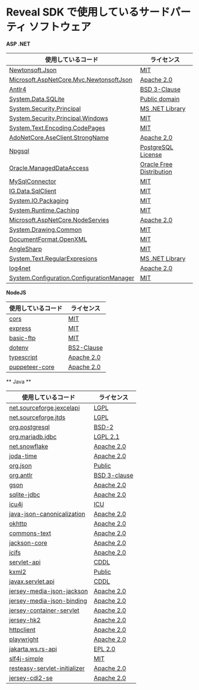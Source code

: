 
# Reveal SDK で使用しているサードパーティ ソフトウェア


**ASP .NET**

| **使用しているコード**| **ライセンス** |
----------|-------|
|[Newtonsoft.Json](https://www.newtonsoft.com/json)|[MIT](https://opensource.org/licenses/mit-license.html)|
|[Microsoft.AspNetCore.Mvc.NewtonsoftJson](https://asp.net/)|[Apache 2.0](https://opensource.org/license/apache-2-0/)|
|[Antlr4](https://github.com/antlr/antlr4)|[BSD 3-Clause](https://opensource.org/license/bsd-3-clause/)| 
|[System.Data.SQLite](https://system.data.sqlite.org/index.html/doc/trunk/www/index.wiki)|[Public domain](https://www.sqlite.org/copyright.html)|
|[System.Security.Principal](https://dot.net/)|[MS .NET Library](https://dotnet.microsoft.com/en-us/dotnet_library_license.htm)|
|[System.Security.Principal.Windows](https://github.com/dotnet/runtime)|[MIT](https://opensource.org/license/mit/)|
[System.Text.Encoding.CodePages](https://dot.net/)|[MIT](https://opensource.org/license/mit/)|
|[AdoNetCore.AseClient.StrongName](https://github.com/DataAction/AdoNetCore.AseClient)|[Apache 2.0](https://opensource.org/license/apache-2-0/)|
|[Npgsql](https://github.com/npgsql/npgsql)|[PostgreSQL License](https://github.com/npgsql/npgsql/blob/main/LICENSE)|
[Oracle.ManagedDataAccess](https://github.com/dotnet/corefx)|[Oracle Free Distribution](https://www.nuget.org/packages/Oracle.ManagedDataAccess/21.9.0/License)|
|[MySqlConnector](https://mysqlconnector.net/)|[MIT](https://opensource.org/license/mit/)|
|[IG.Data.SqlClient](https://aka.ms/sqlclientproject)|[MIT](https://opensource.org/license/mit/)|
|[System.IO.Packaging](https://dot.net/)|[MIT](https://opensource.org/license/mit/)|
|[System.Runtime.Caching](https://dotnet.microsoft.com/en-us/)|[MIT](https://opensource.org/license/mit/)|
|[Microsoft.AspNetCore.NodeServies](https://asp.net/)|[Apache 2.0](https://opensource.org/license/apache-2-0/)|
|[System.Drawing.Common](https://github.com/dotnet/runtime)|[MIT](https://opensource.org/license/mit/)|
|[DocumentFormat.OpenXML](https://github.com/dotnet/Open-XML-SDK)|[MIT](https://opensource.org/license/mit/)|
|[AngleSharp](https://github.com/AngleSharp/AngleSharp)|[MIT](https://opensource.org/license/mit/)|
|[System.Text.RegularExpresions](https://dot.net/)|[MS .NET Library](https://dotnet.microsoft.com/en-us/dotnet_library_license.htm)|
|[log4net](https://logging.apache.org/log4net/)|[Apache 2.0](https://opensource.org/license/apache-2-0/)|
|[System.Configuration.ConfigurationManager](https://dot.net/)|[MIT](https://opensource.org/license/mit/)|


**NodeJS**

| **使用しているコード**| **ライセンス** |
----------|-------|
|[cors](https://www.npmjs.com/package/cors)|[MIT](https://opensource.org/licenses/mit-license.html)| 
|[express](https://www.npmjs.com/package/express)|[MIT](https://opensource.org/licenses/mit-license.html)| 
|[basic-ftp](https://www.npmjs.com/package/basic-ftp)|[MIT](https://opensource.org/licenses/mit-license.html)| 
|[dotenv](https://www.npmjs.com/package/dotenv)|[BS2-Clause](https://opensource.org/license/bsd-2-clause/)| 
|[typescript](https://www.npmjs.com/package/typescript)|[Apache 2.0](https://www.apache.org/licenses/LICENSE-2.0)| 
|[puppeteer-core](https://www.npmjs.com/package/puppeteer)|[Apache 2.0](https://www.apache.org/licenses/LICENSE-2.0)| 


** Java **

| **使用しているコード**| **ライセンス** |
----------|-------|
|[net.sourceforge.jexcelapi](https://jexcelapi.sourceforge.net/)|[LGPL](https://opensource.org/license/lgpl-license-html/)| 
|[net.sourceforge.jtds](https://jexcelapi.sourceforge.net/)|[LGPL](https://opensource.org/license/lgpl-license-html/)| 
|[org.postgresql](https://jdbc.postgresql.org/)|[BSD-2](https://jdbc.postgresql.org/license/)| 
|[org.mariadb.jdbc](https://mariadb.com/kb/en/mariadb/about-mariadb-connector-j/)|[LGPL 2.1](https://www.gnu.org/licenses/old-licenses/lgpl-2.1.en.html)| 
|[net.snowflake](https://docs.snowflake.com/en/user-guide/jdbc)|[Apache 2.0](https://www.apache.org/licenses/LICENSE-2.0)| 
|[joda-time](https://www.joda.org/joda-time/index.html)|[Apache 2.0](https://www.apache.org/licenses/LICENSE-2.0)| 
|[org.json](https://github.com/stleary/JSON-java)|[Public](https://www.json.org/license.html)| 
|[org.antlr](https://github.com/antlr/antlr4)|[BSD 3-clause](https://opensource.org/license/bsd-3-clause/)| 
|[gson](https://github.com/google/gson)|[Apache 2.0](https://www.apache.org/licenses/LICENSE-2.0)| 
|[sqlite-jdbc](https://xerial.org/software/)|[Apache 2.0](https://www.apache.org/licenses/LICENSE-2.0)| 
|[icu4j](https://unicode-org.github.io/icu/userguide/icu4j/)|[ICU](https://unicode-org.github.io/icu-docs/legal/)| 
|[java-json-canonicalization](https://github.com/erdtman/java-json-canonicalization)|[Apache 2.0](https://www.apache.org/licenses/LICENSE-2.0)| 
|[okhttp](https://square.github.io/okhttp/)|[Apache 2.0](https://www.apache.org/licenses/LICENSE-2.0)| 
|[commons-text](https://commons.apache.org/proper/commons-text/)|[Apache 2.0](https://www.apache.org/licenses/LICENSE-2.0)| 
|[jackson-core](https://github.com/FasterXML/jackson-core)|[Apache 2.0](https://www.apache.org/licenses/LICENSE-2.0)| 
|[jcifs](https://www.jcifs.org/)|[Apache 2.0](https://www.apache.org/licenses/LICENSE-2.0)| 
|[servlet-api](https://www.javatpoint.com/servlet-api)|[CDDL](https://opensource.org/license/cddl-1-0/)| 
|[kxml2](https://github.com/kobjects/kxml2)|[Public](https://github.com/kobjects/kxml2/blob/master/license.txt)| 
|[javax.servlet.api](https://www.javatpoint.com/jsp-api)|[CDDL](https://opensource.org/license/cddl-1-0/)| 
|[jersey-media-json-jackson](https://github.com/eclipse-ee4j/jersey/blob/master/media/json-binding/src/main/java/org/glassfish/jersey/jsonb/JsonBindingFeature.java)|[Apache 2.0](https://www.apache.org/licenses/LICENSE-2.0)|
|[jersey-media-json-binding](https://github.com/payara/patched-src-jersey/blob/master/media/json-binding/src/main/java/org/glassfish/jersey/jsonb/internal/JsonBindingProvider.java)|[Apache 2.0](https://www.apache.org/licenses/LICENSE-2.0)|
|[jersey-container-servlet](https://javadoc.io/doc/org.glassfish.jersey.containers/jersey-container-servlet-core/latest/index.html)|[Apache 2.0](https://www.apache.org/licenses/LICENSE-2.0)|
|[jersey-hk2](https://javaee.github.io/hk2/)|[Apache 2.0](https://www.apache.org/licenses/LICENSE-2.0)|
|[httpclient](https://hc.apache.org/httpcomponents-client-5.2.x/)|[Apache 2.0](https://www.apache.org/licenses/LICENSE-2.0)|
|[playwright](https://github.com/microsoft/playwright)|[Apache 2.0](https://www.apache.org/licenses/LICENSE-2.0)|
|[jakarta.ws.rs-api](https://jakarta.ee/specifications/restful-ws/3.0/apidocs/)|[EPL 2.0](https://www.eclipse.org/legal/epl-2.0a)|
|[slf4j-simple](https://www.slf4j.org/manual.html)|[MIT](https://opensource.org/licenses/mit-license.html)|
|[resteasy-servlet-initializer](https://github.com/resteasy/Resteasy/blob/main/resteasy-servlet-initializer/src/main/java/org/jboss/resteasy/plugins/servlet/ResteasyServletInitializer.java)|[Apache 2.0](https://www.apache.org/licenses/LICENSE-2.0)|
|[jersey-cdi2-se](https://github.com/topics/jersey-cdi2-se)|[Apache 2.0](https://www.apache.org/licenses/LICENSE-2.0)|
